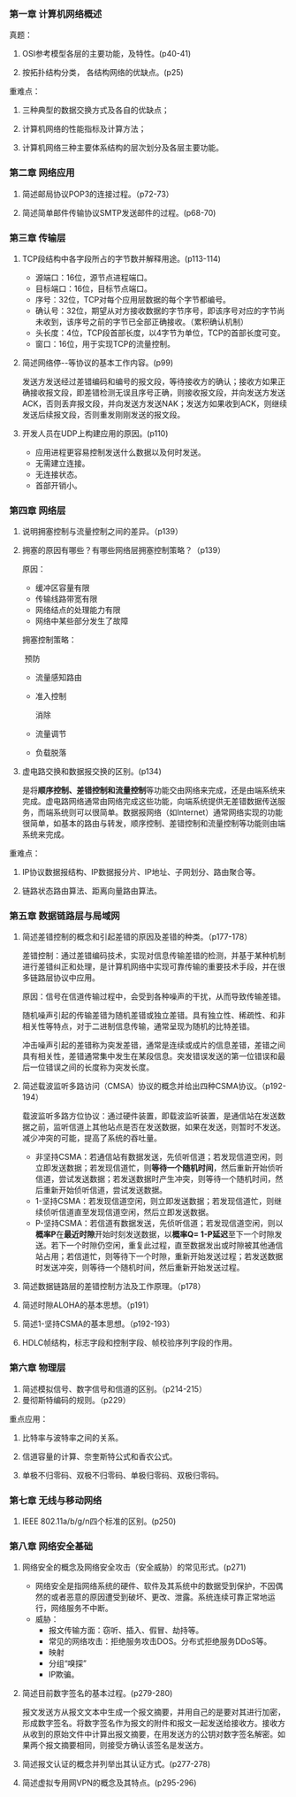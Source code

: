 ### 第一章 计算机网络概述
真题：
1. OSI参考模型各层的主要功能，及特性。(p40-41)

2. 按拓扑结构分类， 各结构网络的优缺点。(p25)

重难点：
1. 三种典型的数据交换方式及各自的优缺点；

2. 计算机网络的性能指标及计算方法；

3. 计算机网络三种主要体系结构的层次划分及各层主要功能。



### 第二章 网络应用

1. 简述邮局协议POP3的连接过程。（p72-73）

2. 简述简单邮件传输协议SMTP发送邮件的过程。(p68-70)



### 第三章 传输层

1. TCP段结构中各字段所占的字节数并解释用途。(p113-114)
   - 源端口：16位，源节点进程端口。
   - 目标端口：16位，目标节点端口。
   - 序号：32位，TCP对每个应用层数据的每个字节都编号。
   - 确认号：32位，期望从对方接收数据的字节序号，即该序号对应的字节尚未收到，该序号之前的字节已全部正确接收。（累积确认机制）
   - 头长度：4位，TCP段首部长度，以4字节为单位，TCP的首部长度可变。
   - 窗口：16位，用于实现TCP的流量控制。
   
   
   
2. 简述网络停--等协议的基本工作内容。(p99)

   发送方发送经过差错编码和编号的报文段，等待接收方的确认；接收方如果正确接收报文段，即差错检测无误且序号正确，则接收报文段，并向发送方发送ACK，否则丢弃报文段，并向发送方发送NAK；发送方如果收到ACK，则继续发送后续报文段，否则重发刚刚发送的报文段。



3. 开发人员在UDP上构建应用的原因。(p110)

   - 应用进程更容易控制发送什么数据以及何时发送。
   - 无需建立连接。
   - 无连接状态。
   - 首部开销小。

   

### 第四章 网络层

1. 说明拥塞控制与流量控制之间的差异。（p139）

2. 拥塞的原因有哪些？有哪些网络层拥塞控制策略？（p139）

   原因：

   - 缓冲区容量有限
   - 传输线路带宽有限
   - 网络结点的处理能力有限
   - 网络中某些部分发生了故障

   拥塞控制策略：

   ​	预防

   - 流量感知路由
   - 准入控制

      消除

   - 流量调节

   - 负载脱落

     

3. 虚电路交换和数据报交换的区别。(p134)

    是将**顺序控制、差错控制和流量控制**等功能交由网络来完成，还是由端系统来完成。虚电路网络通常由网络完成这些功能，向端系统提供无差错数据传送服务，而端系统则可以很简单。数据报网络（如Internet）通常网络实现的功能很简单，如基本的路由与转发，顺序控制、差错控制和流量控制等功能则由端系统来完成。

   

重难点：

1. IP协议数据报结构、IP数据报分片、IP地址、子网划分、路由聚合等。

2. 链路状态路由算法、距离向量路由算法。

   

### 第五章 数据链路层与局域网
1. 简述差错控制的概念和引起差错的原因及差错的种类。（p177-178）

   差错控制：通过差错编码技术，实现对信息传输差错的检测，并基于某种机制进行差错纠正和处理，是计算机网络中实现可靠传输的重要技术手段，并在很多链路层协议中应用。

   原因：信号在信道传输过程中，会受到各种噪声的干扰，从而导致传输差错。

   随机噪声引起的传输差错为随机差错或独立差错。具有独立性、稀疏性、和非相关性等特点，对于二进制信息传输，通常呈现为随机的比特差错。

   冲击噪声引起的差错称为突发差错，通常是连续或成片的信息差错，差错之间具有相关性，差错通常集中发生在某段信息。突发错误发送的第一位错误和最后一位错误之间的长度称为突发长度。

   

2. 简述载波监听多路访问（CMSA）协议的概念并给出四种CSMA协议。（p192-194）

   载波监听多路方位协议：通过硬件装置，即载波监听装置，是通信站在发送数据之前，监听信道上其他站点是否在发送数据，如果在发送，则暂时不发送。减少冲突的可能，提高了系统的吞吐量。

   - 非坚持CSMA：若通信站有数据发送，先侦听信道；若发现信道空闲，则立即发送数据；若发现信道忙，则**等待一个随机时间**，然后重新开始侦听信道，尝试发送数据；若发送数据时产生冲突，则等待一个随机时间，然后重新开始侦听信道，尝试发送数据。
   - 1-坚持CSMA：若发现信道空闲，则立即发送数据；若发现信道忙，则继续侦听信道直至发现信道空闲，然后立即发送数据。
   - P-坚持CSMA：若信道有数据发送，先侦听信道；若发现信道空闲，则以**概率P**在**最近时隙**开始时刻发送数据，以**概率Q= 1-P延迟**至下一个时隙发送。若下一个时隙仍空闲，重复此过程，直至数据发出或时隙被其他通信站占用；若信道忙，则等待下一个时隙，重新开始发送过程；若发送数据时发送冲突，则等待一个随机时间，然后重新开始发送过程。

3. 简述数据链路层的差错控制方法及工作原理。（p178）

4. 简述时隙ALOHA的基本思想。（p191）

5. 简述1-坚持CSMA的基本思想。（p192-193）

6. HDLC帧结构，标志字段和控制字段、帧校验序列字段的作用。

    

### 第六章 物理层

1. 简述模拟信号、数字信号和信道的区别。（p214-215）
2. 曼彻斯特编码的规则。（p229）

重点应用：
1. 比特率与波特率之间的关系。

2. 信道容量的计算、奈奎斯特公式和香农公式。

3. 单极不归零码、双极不归零码、单极归零码、双极归零码。

   

### 第七章 无线与移动网络
1. IEEE 802.11a/b/g/n四个标准的区别。(p250)

   

### 第八章 网络安全基础
1. 网络安全的概念及网络安全攻击（安全威胁）的常见形式。(p271)
   - 网络安全是指网络系统的硬件、软件及其系统中的数据受到保护，不因偶然的或者恶意的原因遭受到破坏、更改、泄露。系统连续可靠正常地运行，网络服务不中断。
   - 威胁：
     - 报文传输方面：窃听、插入、假冒、劫持等。
     - 常见的网络攻击：拒绝服务攻击DOS。分布式拒绝服务DDoS等。
     - 映射
     - 分组“嗅探”
     - IP欺骗。


2. 简述目前数字签名的基本过程。(p279-280)

   报文发送方从报文文本中生成一个报文摘要，并用自己的是要对其进行加密，形成数字签名。将数字签名作为报文的附件和报文一起发送给接收方。接收方从收到的原始文件中计算出报文摘要，在用发送方的公钥对数字签名解密。如果两个报文摘要相同，则接受方确认该签名是发送方。


3. 简述报文认证的概念并列举出其认证方式。(p277-278)

4. 简述虚拟专用网VPN的概念及其特点。(p295-296)

